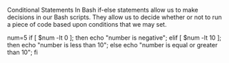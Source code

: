 Conditional Statements In Bash
if-else statements allow us to make decisions in our Bash scripts. They allow us to decide whether or not to run a piece of code based upon conditions that we may set.

num=5
if [ $num -lt 0 ]; then
    echo "number is negative";
elif [ $num -lt 10 ]; then
    echo "number is less than 10";
else
    echo "number is equal or greater than 10";
fi